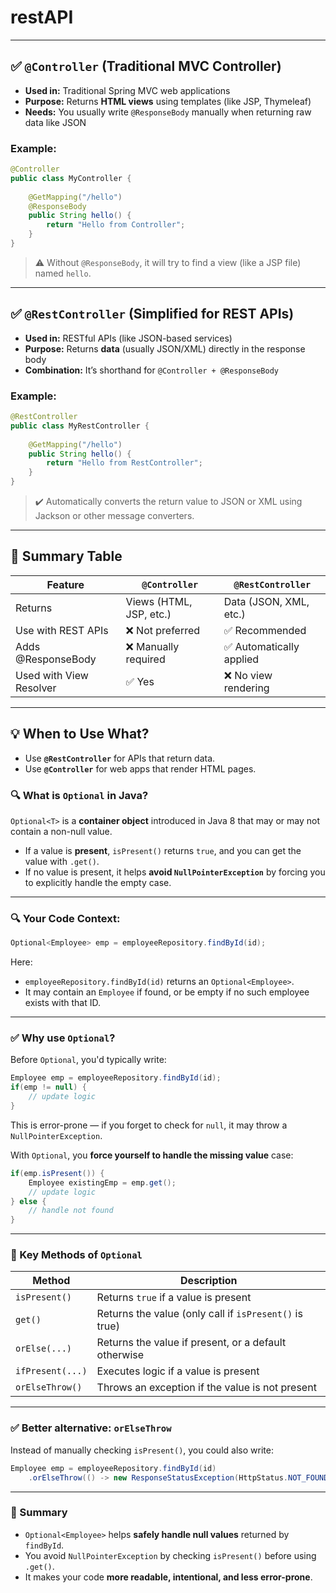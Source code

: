 # restAPI


---

## ✅ `@Controller` (Traditional MVC Controller)

* **Used in:** Traditional Spring MVC web applications
* **Purpose:** Returns **HTML views** using templates (like JSP, Thymeleaf)
* **Needs:** You usually write `@ResponseBody` manually when returning raw data like JSON

### Example:

```java
@Controller
public class MyController {
    
    @GetMapping("/hello")
    @ResponseBody
    public String hello() {
        return "Hello from Controller";
    }
}
```

> ⚠️ Without `@ResponseBody`, it will try to find a view (like a JSP file) named `hello`.

---

## ✅ `@RestController` (Simplified for REST APIs)

* **Used in:** RESTful APIs (like JSON-based services)
* **Purpose:** Returns **data** (usually JSON/XML) directly in the response body
* **Combination:** It’s shorthand for `@Controller + @ResponseBody`

### Example:

```java
@RestController
public class MyRestController {
    
    @GetMapping("/hello")
    public String hello() {
        return "Hello from RestController";
    }
}
```

> ✔️ Automatically converts the return value to JSON or XML using Jackson or other message converters.

---

## 🔁 Summary Table

| Feature                 | `@Controller`           | `@RestController`       |
| ----------------------- | ----------------------- | ----------------------- |
| Returns                 | Views (HTML, JSP, etc.) | Data (JSON, XML, etc.)  |
| Use with REST APIs      | ❌ Not preferred         | ✅ Recommended           |
| Adds @ResponseBody      | ❌ Manually required     | ✅ Automatically applied |
| Used with View Resolver | ✅ Yes                   | ❌ No view rendering     |

---

## 💡 When to Use What?

* Use **`@RestController`** for APIs that return data.
* Use **`@Controller`** for web apps that render HTML pages.




### 🔍 What is `Optional` in Java?

`Optional<T>` is a **container object** introduced in Java 8 that may or may not contain a non-null value.

* If a value is **present**, `isPresent()` returns `true`, and you can get the value with `.get()`.
* If no value is present, it helps **avoid `NullPointerException`** by forcing you to explicitly handle the empty case.

---

### 🔍 Your Code Context:

```java
Optional<Employee> emp = employeeRepository.findById(id);
```

Here:

* `employeeRepository.findById(id)` returns an `Optional<Employee>`.
* It may contain an `Employee` if found, or be empty if no such employee exists with that ID.

---

### ✅ Why use `Optional`?

Before `Optional`, you'd typically write:

```java
Employee emp = employeeRepository.findById(id);
if(emp != null) {
    // update logic
}
```

This is error-prone — if you forget to check for `null`, it may throw a `NullPointerException`.

With `Optional`, you **force yourself to handle the missing value** case:

```java
if(emp.isPresent()) {
    Employee existingEmp = emp.get();
    // update logic
} else {
    // handle not found
}
```

---

### 🔐 Key Methods of `Optional`

| Method           | Description                                            |
| ---------------- | ------------------------------------------------------ |
| `isPresent()`    | Returns `true` if a value is present                   |
| `get()`          | Returns the value (only call if `isPresent()` is true) |
| `orElse(...)`    | Returns the value if present, or a default otherwise   |
| `ifPresent(...)` | Executes logic if a value is present                   |
| `orElseThrow()`  | Throws an exception if the value is not present        |

---

### ✅ Better alternative: `orElseThrow`

Instead of manually checking `isPresent()`, you could also write:

```java
Employee emp = employeeRepository.findById(id)
    .orElseThrow(() -> new ResponseStatusException(HttpStatus.NOT_FOUND, "No employee found"));
```



---

### 🚀 Summary

* `Optional<Employee>` helps **safely handle null values** returned by `findById`.
* You avoid `NullPointerException` by checking `isPresent()` before using `.get()`.
* It makes your code **more readable, intentional, and less error-prone**.


